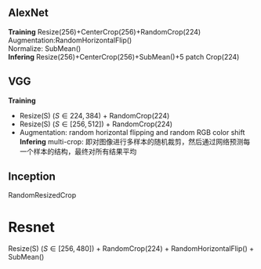 ## AlexNet
**Training**
Resize(256)+CenterCrop(256)+RandomCrop(224)<br>
Augmentation:RandomHorizontalFlip()<br>
Normalize: SubMean()<br>
**Infering**
Resize(256)+CenterCrop(256)+SubMean()+5 patch Crop(224)

## VGG
**Training**
- Resize(S) ($S\in {224,384}$) + RandomCrop(224)
- Resize(S) ($S\in [256,512]$) + RandomCrop(224)
- Augmentation: random horizontal flipping and random RGB color shift
**Infering**
multi-crop: 即对图像进行多样本的随机裁剪，然后通过网络预测每一个样本的结构，最终对所有结果平均

## Inception
RandomResizedCrop

# Resnet
Resize(S) ($S\in [256,480]$) + RandomCrop(224) + RandomHorizontalFlip() + SubMean()
<!--stackedit_data:
eyJoaXN0b3J5IjpbLTY5NTg0ODg0N119
-->